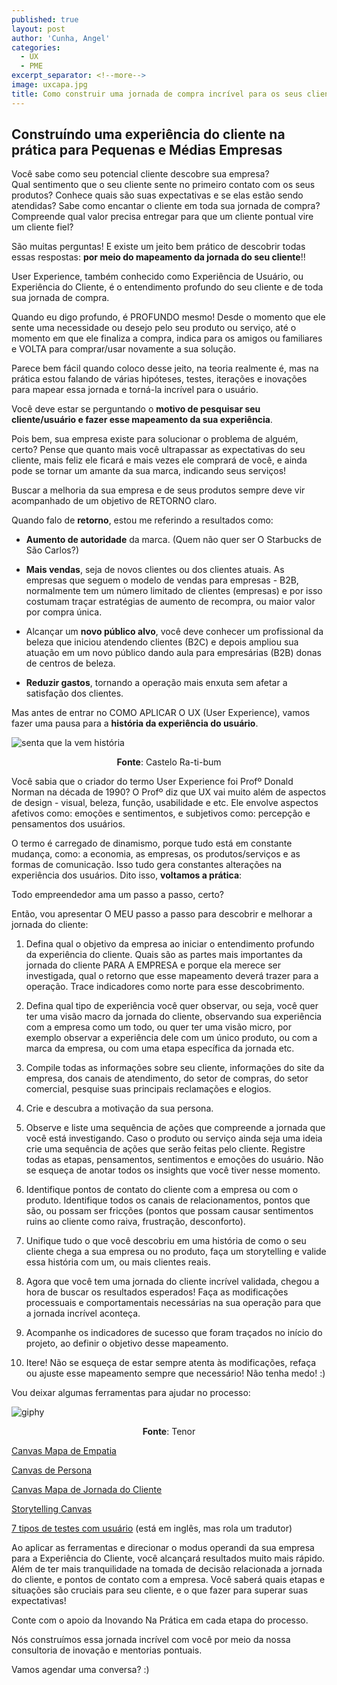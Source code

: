 ```yaml
---
published: true
layout: post
author: 'Cunha, Angel'
categories:
  - UX
  - PME
excerpt_separator: <!--more-->
image: uxcapa.jpg
title: Como construir uma jornada de compra incrível para os seus clientes
---
```

## Construíndo uma experiência do cliente na prática para Pequenas e Médias Empresas

Você sabe como seu potencial cliente descobre sua empresa?  
Qual sentimento que o seu cliente sente no primeiro contato com os seus produtos? Conhece quais são suas expectativas e se elas estão sendo atendidas? 
Sabe como encantar o cliente em toda sua jornada de compra? 
Compreende qual valor precisa entregar para que um cliente pontual vire um cliente fiel?


São muitas perguntas! E existe um jeito bem prático de descobrir todas essas respostas: **por meio do mapeamento da jornada do seu cliente**!! <!--more-->

User Experience, também conhecido como Experiência de Usuário, ou Experiência do Cliente, é o entendimento profundo do seu cliente e de toda sua jornada de compra. 

Quando eu digo profundo, é PROFUNDO mesmo! Desde o momento que ele sente uma necessidade ou desejo pelo seu produto ou serviço, até o momento em que ele finaliza a compra, indica para os amigos ou familiares e VOLTA para comprar/usar novamente a sua solução.

Parece bem fácil quando coloco desse jeito, na teoria realmente é, mas na prática estou falando de várias hipóteses, testes, iterações e inovações para mapear essa jornada e torná-la incrível para o usuário.

Você deve estar se perguntando o **motivo de pesquisar seu cliente/usuário e fazer esse mapeamento da sua experiência**. 

Pois bem, sua empresa existe para solucionar o problema de alguém, certo? Pense que quanto mais você ultrapassar as expectativas do seu cliente, mais feliz ele ficará e mais vezes ele comprará de você, e ainda pode se tornar um amante da sua marca, indicando seus serviços! 

Buscar a melhoria da sua empresa e de seus produtos sempre deve vir acompanhado de um objetivo de RETORNO claro.

Quando falo de **retorno**, estou me referindo a resultados como:

- **Aumento de autoridade** da marca. (Quem não quer ser O Starbucks de São Carlos?)

- **Mais vendas**, seja de novos clientes ou dos clientes atuais. As empresas que seguem o modelo de vendas para empresas - B2B, normalmente tem um número limitado de clientes (empresas) e por isso costumam traçar estratégias de aumento de recompra, ou maior valor por compra única. 

- Alcançar um **novo público alvo**, você deve conhecer um profissional da beleza que iniciou atendendo clientes (B2C) e depois ampliou sua atuação em um novo público dando aula para empresárias (B2B) donas de centros de beleza.

- **Reduzir gastos**, tornando a operação mais enxuta sem afetar a satisfação dos clientes.



Mas antes de entrar no COMO APLICAR O UX (User Experience), vamos fazer uma pausa para a **história da experiência do usuário**.

![senta que la vem história]({{site.baseurl}}/images/blog/posts/senta.gif)
<p style="text-align: center;"><strong>Fonte</strong>: Castelo Ra-ti-bum</p>


Você sabia que o criador do termo User Experience foi Profº Donald Norman na década de 1990?
O Profº diz que UX vai muito além de aspectos de design - visual, beleza, função, usabilidade e etc. Ele envolve aspectos afetivos como: emoções e sentimentos, e subjetivos como: percepção e pensamentos dos usuários.

O termo é carregado de dinamismo, porque tudo está em constante mudança, como: a economia, as empresas, os produtos/serviços e as formas de comunicação. Isso tudo gera constantes alterações na experiência dos usuários. Dito isso, **voltamos a prática**:

Todo empreendedor ama um passo a passo, certo? 

Então, vou apresentar O MEU passo a passo para descobrir e melhorar a jornada do cliente:

1. Defina qual o objetivo da empresa ao iniciar o entendimento profundo da experiência do cliente. Quais são as partes mais importantes da jornada do cliente PARA A EMPRESA e porque ela merece ser investigada, qual o retorno que esse mapeamento deverá trazer para a operação. Trace indicadores como norte para esse descobrimento.
 
2. Defina qual tipo de experiência você quer observar, ou seja, você quer ter uma visão macro da jornada do cliente, observando sua experiência com a empresa como um todo, ou quer ter uma visão micro, por exemplo observar a experiência dele com um único produto, ou com a marca da empresa, ou com uma etapa específica da jornada etc.

3. Compile todas as informações sobre seu cliente, informações do site da empresa, dos canais de atendimento, do setor de compras, do setor comercial, pesquise suas principais reclamações e elogios.

4. Crie e descubra a motivação da sua persona.

5. Observe e liste uma sequência de ações que compreende a jornada que você está investigando. Caso o produto ou serviço ainda seja uma ideia crie uma sequência de ações que serão feitas pelo cliente. Registre todas as etapas, pensamentos, sentimentos e emoções do usuário. Não se esqueça de anotar todos os insights que você tiver nesse momento.

6. Identifique pontos de contato do cliente com a empresa ou com o produto. Identifique todos os canais de relacionamentos, pontos que são, ou possam ser fricções (pontos que possam causar sentimentos ruins ao cliente como raiva, frustração, desconforto).

7. Unifique tudo o que você descobriu em uma história de como o seu cliente chega a sua empresa ou no produto, faça um storytelling e valide essa história com um, ou mais clientes reais.

8. Agora que você tem uma jornada do cliente incrível validada, chegou a hora de buscar os resultados esperados! Faça as modificações processuais e comportamentais necessárias na sua operação para que a jornada incrível aconteça.

9. Acompanhe os indicadores de sucesso que foram traçados no início do projeto, ao definir o objetivo desse mapeamento. 

10.  Itere! Não se esqueça de estar sempre atenta às modificações, refaça ou ajuste esse mapeamento sempre que necessário! Não tenha medo! :)




Vou deixar algumas ferramentas para ajudar no processo:

![giphy]({{site.baseurl}}/images/blog/posts/ferramentas.gif)
<p style="text-align: center;"><strong>Fonte</strong>: Tenor</p>

[Canvas Mapa de Empatia](https://analistamodelosdenegocios.com.br/downloads/mapa-de-empatia-em-pdf-em-ppt/)

[Canvas de Persona](https://www.designabetterbusiness.tools/tools/persona-canvas)

[Canvas Mapa de Jornada do Cliente](https://custellence.com/pdf/workshop-canvas-customer-journey-map.pdf) 

[Storytelling Canvas](https://www.designabetterbusiness.tools/tools/storytelling-canvas)

[7 tipos de testes com usuário](https://xd.adobe.com/ideas/process/user-testing/top-7-usability-testing-methods/) (está em inglês, mas rola um tradutor)


Ao aplicar as ferramentas e  direcionar o modus operandi da sua empresa para a Experiência do Cliente, você alcançará resultados muito mais rápido. Além de ter mais tranquilidade na tomada de decisão relacionada a jornada do cliente, e pontos de contato com a empresa. Você saberá quais etapas e situações são cruciais para seu cliente, e o que fazer para superar suas expectativas!

Conte com o apoio da Inovando Na Prática em cada etapa do processo. 

Nós construímos essa jornada incrível com você por meio da nossa consultoria de inovação e mentorias pontuais. 

Vamos agendar uma conversa? :)
